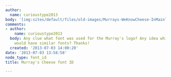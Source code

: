 ```yaml
---
author:
  name: curioustype2013
body: '[img:sites/default/files/old-images/Murrays-WeKnowCheese-InMainlogo_5549.jpg]'
comments:
- author:
    name: curioustype2013
  body: Any clue what font was used for the Murray's logo? Any idea which foundries
    would have similar fonts? Thanks!
  created: '2013-07-03 14:00:20'
date: '2013-07-03 13:58:58'
node_type: font_id
title: Murray's Cheese font ID

---
```

